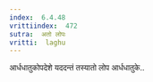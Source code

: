 ```yaml
---
index:  6.4.48
vrittiindex:  472
sutra:  अतो लोपः
vritti:  laghu 
---
```


आर्धधातुकोपदेशे यददन्तं तस्यातो लोप आर्धधातुके..

